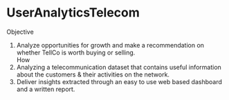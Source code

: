 # UserAnalyticsTelecom
Objective
 1. Analyze opportunities for growth and make a recommendation on whether TellCo is worth buying or selling.  
How 
 1. Analyzing a telecommunication dataset that contains useful information about the customers & their activities on the network. 
 2. Deliver insights extracted through an easy to use web based dashboard and a written report. 


